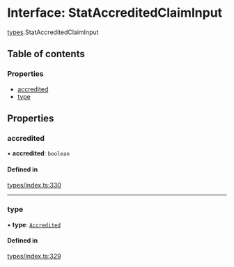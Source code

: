 # Interface: StatAccreditedClaimInput

[types](../wiki/types).StatAccreditedClaimInput

## Table of contents

### Properties

- [accredited](../wiki/types.StatAccreditedClaimInput#accredited)
- [type](../wiki/types.StatAccreditedClaimInput#type)

## Properties

### accredited

• **accredited**: `boolean`

#### Defined in

[types/index.ts:330](https://github.com/PolymeshAssociation/polymesh-sdk/blob/3d14e829/src/types/index.ts#L330)

___

### type

• **type**: [`Accredited`](../wiki/types.ClaimType#accredited)

#### Defined in

[types/index.ts:329](https://github.com/PolymeshAssociation/polymesh-sdk/blob/3d14e829/src/types/index.ts#L329)

